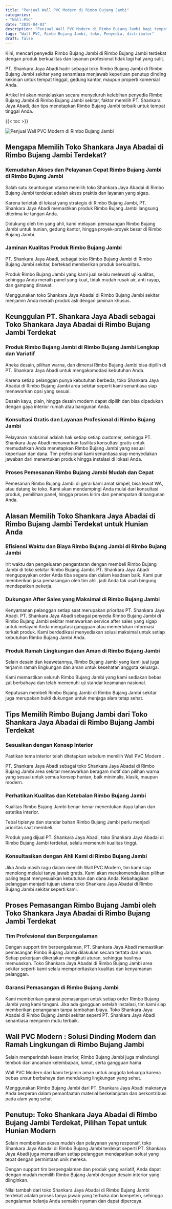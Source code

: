 ```yaml
---
title: "Penjual Wall PVC Modern di Rimbo Bujang Jambi"
categories: 
- "Wall-PVC"
date: "2025-04-03"
description: "Penjual Wall PVC Modern di Rimbo Bujang Jambi bagi tempat tinggal, perkantoran, dan ritel. Panel terbaik, variasi motif, warna elegan, beserta layanan pemasangan oleh tim berpengalaman serta kepastian resmi!|Servis penyediaan Wall PVC Modern di Rimbo Bujang Jambi bagi kebutuhan rumah, office, atau gerai, dengan produk unggulan dan penempatan oleh teknisi ahli serta jaminan resmi.|Solusi Wall PVC Modern di Rimbo Bujang Jambi yang terbukti bagi tempat tinggal, office, dan ritel, bersama produk terbaik dan instalasi ditangani oleh teknisi profesional serta kepastian resmi.|Penyediaan Wall PVC Modern di Rimbo Bujang Jambi bagi hunian, office, serta ritel, beserta panel berkualitas dan instalasi dikerjakan oleh tenaga ahli profesional, dilengkapi dengan kepastian resmi.}"
tags: "Wall PVC, Rimbo Bujang Jambi, toko, Penyedia, distributor"
draft: false
---
```


Kini, mencari penyedia Rimbo Bujang Jambi di Rimbo Bujang Jambi terdekat dengan produk berkualitas dan layanan profesional tidak lagi hal yang sulit.

PT. Shankara Jaya Abadi hadir sebagai toko Rimbo Bujang Jambi di Rimbo Bujang Jambi sekitar yang senantiasa menjawab keperluan penutup dinding kekinian untuk tempat tinggal, gedung kantor, maupun properti komersial Anda.

Artikel ini akan menjelaskan secara menyeluruh kelebihan penyedia Rimbo Bujang Jambi di Rimbo Bujang Jambi sekitar, faktor memilih PT. Shankara Jaya Abadi, dan tips menetapkan Rimbo Bujang Jambi terbaik untuk tempat tinggal Anda.

{{< toc >}}

![Penjual Wall PVC Modern di Rimbo Bujang Jambi](/images/Wall-PVC/Penjual-Wall-PVC-Modern-di-Rimbo-Bujang-Jambi.png)


## Mengapa Memilih Toko Shankara Jaya Abadai di Rimbo Bujang Jambi Terdekat?

### Kemudahan Akses dan Pelayanan Cepat Rimbo Bujang Jambi di Rimbo Bujang Jambi

Salah satu keuntungan utama memilih toko Shankara Jaya Abadai di Rimbo Bujang Jambi terdekat adalah akses praktis dan layanan yang sigap.

Karena terletak di lokasi yang strategis di Rimbo Bujang Jambi, PT. Shankara Jaya Abadi memastikan produk Rimbo Bujang Jambi langsung diterima ke tangan Anda.

Didukung oleh tim yang ahli, kami melayani pemasangan Rimbo Bujang Jambi untuk hunian, gedung kantor, hingga proyek-proyek besar di Rimbo Bujang Jambi.

### Jaminan Kualitas Produk Rimbo Bujang Jambi

PT. Shankara Jaya Abadi, sebagai toko Rimbo Bujang Jambi di Rimbo Bujang Jambi sekitar, bertekad memberikan produk berkualitas.

Produk Rimbo Bujang Jambi yang kami jual selalu melewati uji kualitas, sehingga Anda meraih panel yang kuat, tidak mudah rusak air, anti rayap, dan gampang dirawat.

Menggunakan toko Shankara Jaya Abadai di Rimbo Bujang Jambi sekitar menjamin Anda meraih produk asli dengan jaminan khusus.

## Keunggulan PT. Shankara Jaya Abadi sebagai Toko Shankara Jaya Abadai di Rimbo Bujang Jambi Terdekat

### Produk Rimbo Bujang Jambi di Rimbo Bujang Jambi Lengkap dan Variatif

Aneka desain, pilihan warna, dan dimensi Rimbo Bujang Jambi bisa dipilih di PT. Shankara Jaya Abadi untuk mengakomodasi kebutuhan Anda.

Karena setiap pelanggan punya kebutuhan berbeda, toko Shankara Jaya Abadai di Rimbo Bujang Jambi area sekitar seperti kami senantiasa siap menawarkan opsi yang sesuai.

Desain kayu, plain, hingga desain modern dapat dipilih dan bisa dipadukan dengan gaya interior rumah atau bangunan Anda.

### Konsultasi Gratis dan Layanan Profesional di Rimbo Bujang Jambi

Pelayanan maksimal adalah hak setiap setiap customer, sehingga PT. Shankara Jaya Abadi menawarkan fasilitas konsultasi gratis untuk memudahkan Anda menetapkan Rimbo Bujang Jambi yang sesuai keperluan dan dana. Tim profesional kami senantiasa siap menyediakan jawaban dari menentukan produk hingga instalasi di lokasi Anda.

### Proses Pemesanan Rimbo Bujang Jambi Mudah dan Cepat

Pemesanan Rimbo Bujang Jambi di gerai kami amat simpel, bisa lewat WA, atau datang ke toko. Kami akan mendampingi Anda mulai dari konsultasi produk, pemilihan panel, hingga proses kirim dan penempatan di bangunan Anda.

## Alasan Memilih Toko Shankara Jaya Abadai di Rimbo Bujang Jambi Terdekat untuk Hunian Anda

### Efisiensi Waktu dan Biaya Rimbo Bujang Jambi di Rimbo Bujang Jambi

Irit waktu dan pengeluaran pengantaran dengan membeli Rimbo Bujang Jambi di toko sekitar Rimbo Bujang Jambi. PT. Shankara Jaya Abadi mengupayakan order Anda tiba segera dan dalam keadaan baik. Kami pun memberikan jasa pemasangan oleh tim ahli, jadi Anda tak usah bingung mendapatkan pekerja.

### Dukungan After Sales yang Maksimal di Rimbo Bujang Jambi

Kenyamanan pelanggan setiap saat merupakan prioritas PT. Shankara Jaya Abadi. PT. Shankara Jaya Abadi sebagai penyedia Rimbo Bujang Jambi di Rimbo Bujang Jambi sekitar menawarkan service after sales yang sigap untuk melayani Anda mengatasi gangguan atau memerlukan informasi terkait produk. Kami berdedikasi menyediakan solusi maksimal untuk setiap kebutuhan Rimbo Bujang Jambi Anda.

### Produk Ramah Lingkungan dan Aman di Rimbo Bujang Jambi

Selain desain dan keawetannya, Rimbo Bujang Jambi yang kami jual juga terjamin ramah lingkungan dan aman untuk kesehatan anggota keluarga.

Kami memastikan seluruh Rimbo Bujang Jambi yang kami sediakan bebas zat berbahaya dan telah memenuhi uji standar keamanan nasional.

Keputusan membeli Rimbo Bujang Jambi di Rimbo Bujang Jambi sekitar juga merupakan bukti dukungan untuk menjaga alam tetap sehat.

## Tips Memilih Rimbo Bujang Jambi dari Toko Shankara Jaya Abadai di Rimbo Bujang Jambi Terdekat

### Sesuaikan dengan Konsep Interior 

Pastikan tema interior telah ditetapkan sebelum memilih  Wall PVC Modern .

PT. Shankara Jaya Abadi sebagai toko Shankara Jaya Abadai di Rimbo Bujang Jambi area sekitar menawarkan beragam motif dan pilihan warna yang sesuai untuk semua konsep hunian, baik minimalis, klasik, maupun modern.

### Perhatikan Kualitas dan Ketebalan Rimbo Bujang Jambi

Kualitas Rimbo Bujang Jambi benar-benar menentukan daya tahan dan estetika interior.

Tebal tipisnya dan standar bahan Rimbo Bujang Jambi perlu menjadi prioritas saat membeli.

Produk yang dijual PT. Shankara Jaya Abadi, toko Shankara Jaya Abadai di Rimbo Bujang Jambi terdekat, selalu memenuhi kualitas tinggi.

### Konsultasikan dengan Ahli Kami di Rimbo Bujang Jambi

Jika Anda masih ragu dalam memilih Wall PVC Modern, tim kami siap menolong melalui tanya jawab gratis. Kami akan merekomendasikan pilihan paling tepat menyesuaikan kebutuhan dan dana Anda. Kebahagiaan pelanggan menjadi tujuan utama toko Shankara Jaya Abadai di Rimbo Bujang Jambi sekitar seperti kami.

## Proses Pemasangan Rimbo Bujang Jambi oleh Toko Shankara Jaya Abadai di Rimbo Bujang Jambi Terdekat

### Tim Profesional dan Berpengalaman

Dengan support tim berpengalaman, PT. Shankara Jaya Abadi memastikan pemasangan Rimbo Bujang Jambi dilakukan secara tertata dan aman. Setiap pekerjaan dikerjakan mengikuti aturan, sehingga hasilnya memuaskan. Toko Shankara Jaya Abadai di Rimbo Bujang Jambi area sekitar seperti kami selalu memprioritaskan kualitas dan kenyamanan pelanggan.

### Garansi Pemasangan di Rimbo Bujang Jambi

Kami memberikan garansi pemasangan untuk setiap order Rimbo Bujang Jambi yang kami tangani. Jika ada gangguan setelah instalasi, tim kami siap memberikan penanganan tanpa tambahan biaya. Toko Shankara Jaya Abadai di Rimbo Bujang Jambi sekitar seperti PT. Shankara Jaya Abadi senantiasa menjamin mutu terbaik.

##  Wall PVC Modern : Solusi Dinding Modern dan Ramah Lingkungan di Rimbo Bujang Jambi

Selain memperindah kesan interior, Rimbo Bujang Jambi juga melindungi tembok dari ancaman kelembapan, lumut, serta gangguan hama

 Wall PVC Modern  dari kami terjamin aman untuk anggota keluarga karena bebas unsur berbahaya dan mendukung lingkungan yang sehat.

Menggunakan Rimbo Bujang Jambi dari PT. Shankara Jaya Abadi maknanya Anda berperan dalam pemanfaatan material berkelanjutan dan berkontribusi pada alam yang sehat

## Penutup: Toko Shankara Jaya Abadai di Rimbo Bujang Jambi Terdekat, Pilihan Tepat untuk Hunian Modern

Selain memberikan akses mudah dan pelayanan yang responsif, toko Shankara Jaya Abadai di Rimbo Bujang Jambi terdekat seperti PT. Shankara Jaya Abadi juga memastikan setiap pelanggan mendapatkan solusi yang tepat dengan permintaan unik mereka.

Dengan support tim berpengalaman dan produk yang variatif, Anda dapat dengan mudah memilih Rimbo Bujang Jambi dengan desain interior yang diinginkan.

Nilai tambah dari toko Shankara Jaya Abadai di Rimbo Bujang Jambi terdekat adalah proses tanya jawab yang terbuka dan kompeten, sehingga pengalaman belanja Anda semakin nyaman dan dapat dipercaya.